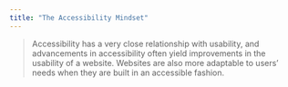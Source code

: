 ```yaml
---
title: "The Accessibility Mindset"
---
```


> Accessibility has a very close relationship with usability, and advancements in accessibility often yield improvements in the usability of a website. Websites are also more adaptable to users’ needs when they are built in an accessible fashion.

<!-- more -->